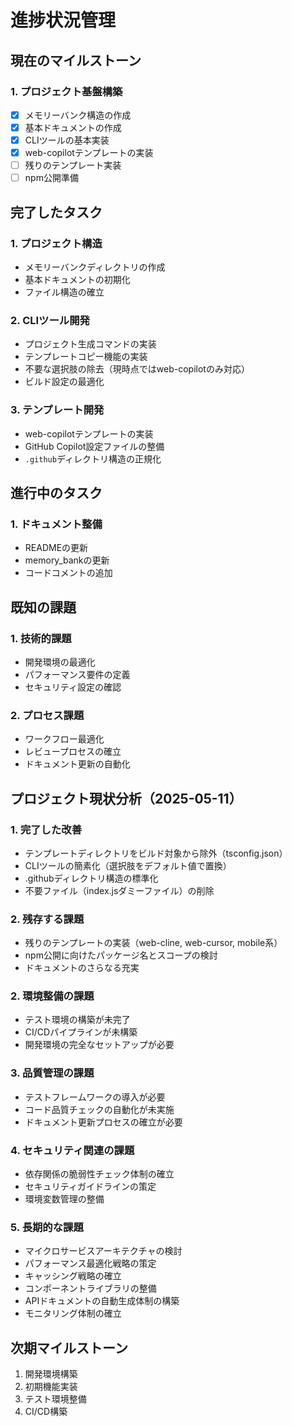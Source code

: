 <!-- 進捗状況管理 -->

# 進捗状況管理

## 現在のマイルストーン

### 1. プロジェクト基盤構築

* [x] メモリーバンク構造の作成
* [x] 基本ドキュメントの作成
* [x] CLIツールの基本実装
* [x] web-copilotテンプレートの実装
* [ ] 残りのテンプレート実装
* [ ] npm公開準備

## 完了したタスク

### 1. プロジェクト構造

* メモリーバンクディレクトリの作成
* 基本ドキュメントの初期化
* ファイル構造の確立

### 2. CLIツール開発

* プロジェクト生成コマンドの実装
* テンプレートコピー機能の実装
* 不要な選択肢の除去（現時点ではweb-copilotのみ対応）
* ビルド設定の最適化

### 3. テンプレート開発

* web-copilotテンプレートの実装
* GitHub Copilot設定ファイルの整備
* `.github`ディレクトリ構造の正規化

## 進行中のタスク

### 1. ドキュメント整備

* READMEの更新
* memory_bankの更新
* コードコメントの追加

## 既知の課題

### 1. 技術的課題

* 開発環境の最適化
* パフォーマンス要件の定義
* セキュリティ設定の確認

### 2. プロセス課題

* ワークフロー最適化
* レビュープロセスの確立
* ドキュメント更新の自動化

## プロジェクト現状分析（2025-05-11）

### 1. 完了した改善

* テンプレートディレクトリをビルド対象から除外（tsconfig.json）
* CLIツールの簡素化（選択肢をデフォルト値で置換）
* .githubディレクトリ構造の標準化
* 不要ファイル（index.jsダミーファイル）の削除

### 2. 残存する課題

* 残りのテンプレートの実装（web-cline, web-cursor, mobile系）
* npm公開に向けたパッケージ名とスコープの検討
* ドキュメントのさらなる充実

### 2. 環境整備の課題

* テスト環境の構築が未完了
* CI/CDパイプラインが未構築
* 開発環境の完全なセットアップが必要

### 3. 品質管理の課題

* テストフレームワークの導入が必要
* コード品質チェックの自動化が未実施
* ドキュメント更新プロセスの確立が必要

### 4. セキュリティ関連の課題

* 依存関係の脆弱性チェック体制の確立
* セキュリティガイドラインの策定
* 環境変数管理の整備

### 5. 長期的な課題

* マイクロサービスアーキテクチャの検討
* パフォーマンス最適化戦略の策定
* キャッシング戦略の確立
* コンポーネントライブラリの整備
* APIドキュメントの自動生成体制の構築
* モニタリング体制の確立

## 次期マイルストーン

1. 開発環境構築
2. 初期機能実装
3. テスト環境整備
4. CI/CD構築